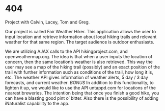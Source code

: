 # 404
Project with Calvin, Lacey, Tom and Greg.


Our project is called Fair Weather Hiker. This application allows the user to input location and retrieve information about local hiking trails and relevant weather for that same region. The target audience is outdoor enthusiasts.

We are utilizing AJAX calls to the API hikingproject.com, and openweathermap.org. 
The idea is that when a user inputs the location of concern, then the same location’s weather is also retrieved.
This way the user may see a map of the hiking trail (possibly) and an exact position of the trail with further information such as conditions of the trail, how long it is, etc.
The weather API gives information of weather alerts, 5 day / 3 day forecasts, and current weather. 
*BONUS*
In addition to this functionality, to lighten it up, we would like to use the API untappd.com for locations of the nearest breweries.
The intention being that once you finish a good hike, you can have a blasting good pint o’ bitter.
Also there is the possibility of adding iNaturalist capability to the app.
